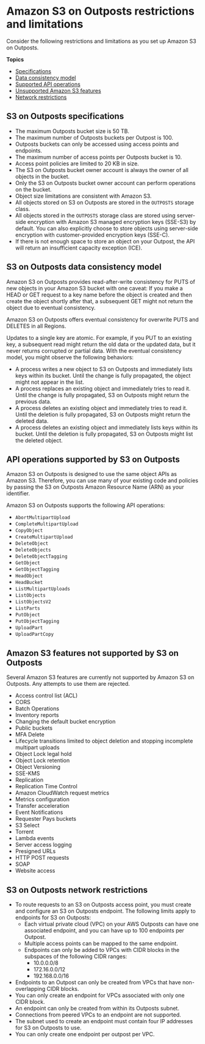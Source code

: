 # Amazon S3 on Outposts restrictions and limitations<a name="S3OnOutpostsRestrictionsLimitations"></a>

Consider the following restrictions and limitations as you set up Amazon S3 on Outposts\.

**Topics**
+ [Specifications](#S3OnOutpostsSpecifications)
+ [Data consistency model](#S3OnOutpostsDataConsistency)
+ [Supported API operations](#S3OnOutpostsAPILimitations)
+ [Unsupported Amazon S3 features](#S3OnOutpostsFeatureLimitations)
+ [Network restrictions](#S3OnOutpostsConnectivityRestrictions)

## S3 on Outposts specifications<a name="S3OnOutpostsSpecifications"></a>
+ The maximum Outposts bucket size is 50 TB\.
+ The maximum number of Outposts buckets per Outpost is 100\.
+ Outposts buckets can only be accessed using access points and endpoints\.
+ The maximum number of access points per Outposts bucket is 10\.
+ Access point policies are limited to 20 KB in size\.
+ The S3 on Outposts bucket owner account is always the owner of all objects in the bucket\.
+ Only the S3 on Outposts bucket owner account can perform operations on the bucket\.
+ Object size limitations are consistent with Amazon S3\.
+ All objects stored on S3 on Outposts are stored in the `OUTPOSTS` storage class\.
+ All objects stored in the `OUTPOSTS` storage class are stored using server\-side encryption with Amazon S3 managed encryption keys \(SSE\-S3\) by default\. You can also explicitly choose to store objects using server\-side encryption with customer\-provided encryption keys \(SSE\-C\)\.
+ If there is not enough space to store an object on your Outpost, the API will return an insufficient capacity exception \(ICE\)\. 

## S3 on Outposts data consistency model<a name="S3OnOutpostsDataConsistency"></a>

Amazon S3 on Outposts provides read\-after\-write consistency for PUTS of new objects in your Amazon S3 bucket with one caveat: If you make a HEAD or GET request to a key name before the object is created and then create the object shortly after that, a subsequent GET might not return the object due to eventual consistency\.

Amazon S3 on Outposts offers eventual consistency for overwrite PUTS and DELETES in all Regions\.

Updates to a single key are atomic\. For example, if you PUT to an existing key, a subsequent read might return the old data or the updated data, but it never returns corrupted or partial data\. With the eventual consistency model, you might observe the following behaviors:
+ A process writes a new object to S3 on Outposts and immediately lists keys within its bucket\. Until the change is fully propagated, the object might not appear in the list\.
+ A process replaces an existing object and immediately tries to read it\. Until the change is fully propagated, S3 on Outposts might return the previous data\.
+ A process deletes an existing object and immediately tries to read it\. Until the deletion is fully propagated, S3 on Outposts might return the deleted data\.
+ A process deletes an existing object and immediately lists keys within its bucket\. Until the deletion is fully propagated, S3 on Outposts might list the deleted object\.

## API operations supported by S3 on Outposts<a name="S3OnOutpostsAPILimitations"></a>

Amazon S3 on Outposts is designed to use the same object APIs as Amazon S3\. Therefore, you can use many of your existing code and policies by passing the S3 on Outposts Amazon Resource Name \(ARN\) as your identifier\.

Amazon S3 on Outposts supports the following API operations:
+ `AbortMultipartUpload`
+ `CompleteMultipartUpload`
+ `CopyObject`
+ `CreateMultipartUpload`
+ `DeleteObject`
+ `DeleteObjects`
+ `DeleteObjectTagging`
+ `GetObject`
+ `GetObjectTagging`
+ `HeadObject`
+ `HeadBucket`
+ `ListMultipartUploads`
+ `ListObjects`
+ `ListObjectsV2`
+ `ListParts`
+ `PutObject`
+ `PutObjectTagging`
+ `UploadPart`
+ `UploadPartCopy`

## Amazon S3 features not supported by S3 on Outposts<a name="S3OnOutpostsFeatureLimitations"></a>

Several Amazon S3 features are currently not supported by Amazon S3 on Outposts\. Any attempts to use them are rejected\.
+ Access control list \(ACL\)
+ CORS
+ Batch Operations
+ Inventory reports
+ Changing the default bucket encryption
+ Public buckets
+ MFA Delete
+ Lifecycle transitions limited to object deletion and stopping incomplete multipart uploads
+ Object Lock legal hold
+ Object Lock retention
+ Object Versioning
+ SSE\-KMS
+ Replication
+ Replication Time Control
+ Amazon CloudWatch request metrics
+ Metrics configuration
+ Transfer acceleration
+ Event Notifications
+ Requester Pays buckets
+ S3 Select
+ Torrent
+ Lambda events
+ Server access logging
+ Presigned URLs
+ HTTP POST requests
+ SOAP
+ Website access

## S3 on Outposts network restrictions<a name="S3OnOutpostsConnectivityRestrictions"></a>
+ To route requests to an S3 on Outposts access point, you must create and configure an S3 on Outposts endpoint\. The following limits apply to endpoints for S3 on Outposts:
  + Each virtual private cloud \(VPC\) on your AWS Outposts can have one associated endpoint, and you can have up to 100 endpoints per Outpost\.
  + Multiple access points can be mapped to the same endpoint\.
  + Endpoints can only be added to VPCs with CIDR blocks in the subspaces of the following CIDR ranges:
    + 10\.0\.0\.0/8
    + 172\.16\.0\.0/12
    + 192\.168\.0\.0/16
+ Endpoints to an Outpost can only be created from VPCs that have non\-overlapping CIDR blocks\.
+ You can only create an endpoint for VPCs associated with only one CIDR block\.
+ An endpoint can only be created from within its Outposts subnet\.
+ Connections from peered VPCs to an endpoint are not supported\.
+ The subnet used to create an endpoint must contain four IP addresses for S3 on Outposts to use\.
+ You can only create one endpoint per outpost per VPC\.
